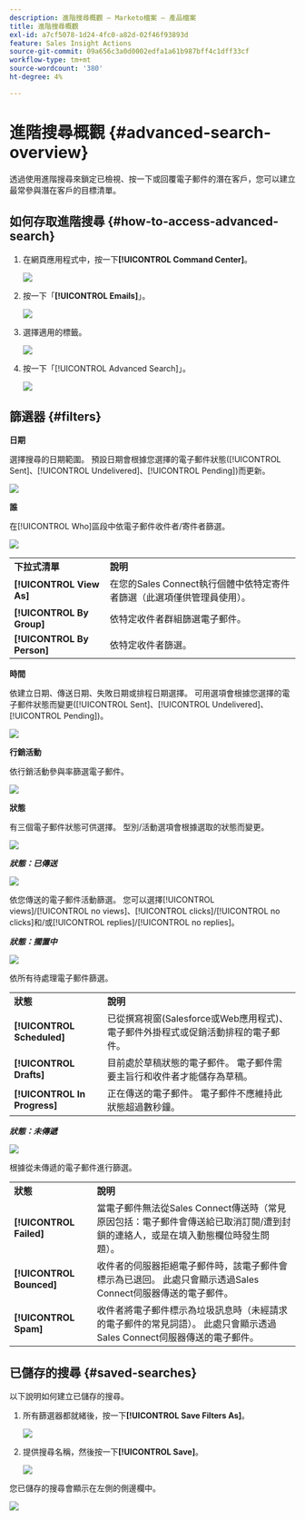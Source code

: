 ```yaml
---
description: 進階搜尋概觀 — Marketo檔案 — 產品檔案
title: 進階搜尋概觀
exl-id: a7cf5078-1d24-4fc0-a82d-02f46f93893d
feature: Sales Insight Actions
source-git-commit: 09a656c3a0d0002edfa1a61b987bff4c1dff33cf
workflow-type: tm+mt
source-wordcount: '380'
ht-degree: 4%

---
```


# 進階搜尋概觀 {#advanced-search-overview}

透過使用進階搜尋來鎖定已檢視、按一下或回覆電子郵件的潛在客戶，您可以建立最常參與潛在客戶的目標清單。

## 如何存取進階搜尋 {#how-to-access-advanced-search}

1. 在網頁應用程式中，按一下&#x200B;**[!UICONTROL Command Center]**。

   ![](assets/advanced-search-overview-1.png)

1. 按一下「**[!UICONTROL Emails]**」。

   ![](assets/advanced-search-overview-2.png)

1. 選擇適用的標籤。

   ![](assets/advanced-search-overview-3.png)

1. 按一下「[!UICONTROL Advanced Search]」。

   ![](assets/advanced-search-overview-4.png)

## 篩選器 {#filters}

**日期**

選擇搜尋的日期範圍。 預設日期會根據您選擇的電子郵件狀態([!UICONTROL Sent]、[!UICONTROL Undelivered]、[!UICONTROL Pending])而更新。

![](assets/advanced-search-overview-5.png)

**誰**

在[!UICONTROL Who]區段中依電子郵件收件者/寄件者篩選。

![](assets/advanced-search-overview-6.png)

<table>
 <tr>
  <td><strong>下拉式清單</strong></td>
  <td><strong>說明</strong></td>
 </tr>
 <tr>
  <td><strong>[!UICONTROL View As]</strong></td>
  <td>在您的Sales Connect執行個體中依特定寄件者篩選（此選項僅供管理員使用）。</td>
 </tr>
 <tr>
  <td><strong>[!UICONTROL By Group]</strong></td>
  <td>依特定收件者群組篩選電子郵件。</td>
 </tr>
 <tr>
  <td><strong>[!UICONTROL By Person]</strong></td>
  <td>依特定收件者篩選。</td>
 </tr>
</table>

**時間**

依建立日期、傳送日期、失敗日期或排程日期選擇。 可用選項會根據您選擇的電子郵件狀態而變更([!UICONTROL Sent]、[!UICONTROL Undelivered]、[!UICONTROL Pending])。

![](assets/advanced-search-overview-7.png)

**行銷活動**

依行銷活動參與率篩選電子郵件。

![](assets/advanced-search-overview-8.png)

**狀態**

有三個電子郵件狀態可供選擇。 型別/活動選項會根據選取的狀態而變更。

![](assets/advanced-search-overview-9.png)

_**狀態：已傳送**_

![](assets/advanced-search-overview-10.png)

依您傳送的電子郵件活動篩選。 您可以選擇[!UICONTROL views]/[!UICONTROL no views]、[!UICONTROL clicks]/[!UICONTROL no clicks]和/或[!UICONTROL replies]/[!UICONTROL no replies]。

_**狀態：擱置中**_

![](assets/advanced-search-overview-11.png)

依所有待處理電子郵件篩選。

<table>
 <tr>
  <td><strong>狀態</strong></td>
  <td><strong>說明</strong></td>
 </tr>
 <tr>
  <td><strong>[!UICONTROL Scheduled]</strong></td>
  <td>已從撰寫視窗(Salesforce或Web應用程式)、電子郵件外掛程式或促銷活動排程的電子郵件。</td>
 </tr>
 <tr>
  <td><strong>[!UICONTROL Drafts]</strong></td>
  <td>目前處於草稿狀態的電子郵件。 電子郵件需要主旨行和收件者才能儲存為草稿。</td>
 </tr>
 <tr>
  <td><strong>[!UICONTROL In Progress]</strong></td>
  <td>正在傳送的電子郵件。 電子郵件不應維持此狀態超過數秒鐘。</td>
 </tr>
</table>

_**狀態：未傳遞**_

![](assets/advanced-search-overview-12.png)

根據從未傳遞的電子郵件進行篩選。

<table>
 <tr>
  <td><strong>狀態</strong></td>
  <td><strong>說明</strong></td>
 </tr>
 <tr>
  <td><strong>[!UICONTROL Failed]</strong></td>
  <td>當電子郵件無法從Sales Connect傳送時（常見原因包括：電子郵件會傳送給已取消訂閱/遭到封鎖的連絡人，或是在填入動態欄位時發生問題）。</td>
 </tr>
 <tr>
  <td><strong>[!UICONTROL Bounced]</strong></td>
  <td>收件者的伺服器拒絕電子郵件時，該電子郵件會標示為已退回。 此處只會顯示透過Sales Connect伺服器傳送的電子郵件。</td>
 </tr>
 <tr>
  <td><strong>[!UICONTROL Spam]</strong></td>
  <td>收件者將電子郵件標示為垃圾訊息時（未經請求的電子郵件的常見詞語）。 此處只會顯示透過Sales Connect伺服器傳送的電子郵件。</td>
 </tr>
</table>

## 已儲存的搜尋 {#saved-searches}

以下說明如何建立已儲存的搜尋。

1. 所有篩選器都就緒後，按一下&#x200B;**[!UICONTROL Save Filters As]**。

   ![](assets/advanced-search-overview-13.png)

1. 提供搜尋名稱，然後按一下&#x200B;**[!UICONTROL Save]**。

   ![](assets/advanced-search-overview-14.png)

您已儲存的搜尋會顯示在左側的側邊欄中。

![](assets/advanced-search-overview-15.png)
